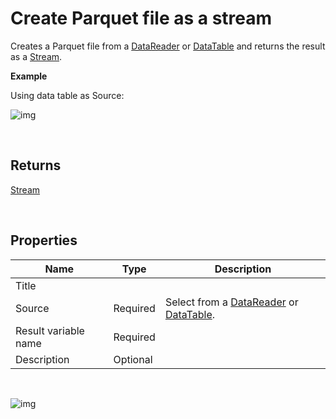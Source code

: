 # Create Parquet file as a stream

Creates a Parquet file from a [DataReader](https://learn.microsoft.com/en-us/dotnet/api/system.data.idatareader) or [DataTable](https://learn.microsoft.com/en-us/dotnet/api/system.data.datatable) and returns the result as a [Stream](https://learn.microsoft.com/en-us/dotnet/api/system.io.stream).

**Example**

Using data table as Source:

![img](https://profitbasedocs.blob.core.windows.net/flowimages/parquet-as-stream1.png)

<br/>

## Returns

[Stream](https://learn.microsoft.com/en-us/dotnet/api/system.io.stream)

<br/>

## Properties

| Name                 | Type     | Description                                                                                                                                                                          |
| -------------------- | -------- | ------------------------------------------------------------------------------------------------------------------------------------------------------------------------------------ |
| Title                |          |                                                                                                                                                                                      |
| Source               | Required | Select from a [DataReader](https://learn.microsoft.com/en-us/dotnet/api/system.data.idatareader) or [DataTable](https://learn.microsoft.com/en-us/dotnet/api/system.data.datatable). |
| Result variable name | Required |                                                                                                                                                                                      |
| Description          | Optional |                                                                                                                                                                                      |

<br/>

![img](https://profitbasedocs.blob.core.windows.net/flowimages/parquet-as-stream2.png)
